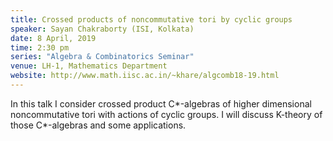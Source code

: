 ```yaml
---
title: Crossed products of noncommutative tori by cyclic groups
speaker: Sayan Chakraborty (ISI, Kolkata)
date: 8 April, 2019
time: 2:30 pm
series: "Algebra & Combinatorics Seminar"
venue: LH-1, Mathematics Department
website: http://www.math.iisc.ac.in/~khare/algcomb18-19.html
---
```


 In this talk I consider crossed product C*-algebras of higher
 dimensional noncommutative tori with actions of cyclic groups.
 I will discuss K-theory of those C*-algebras and some applications.
